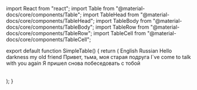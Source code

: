 import React from "react";
import Table from "@material-docs/core/components/Table";
import TableHead from "@material-docs/core/components/TableHead";
import TableBody from "@material-docs/core/components/TableBody";
import TableRow from "@material-docs/core/components/TableRow";
import TableCell from "@material-docs/core/components/TableCell";

export default function SimpleTable() {
    return (
        <Table>
            <TableHead>
                <TableRow>
                    <TableCell>English</TableCell>
                    <TableCell>Russian</TableCell>
                </TableRow>
            </TableHead>
            <TableBody>
                <TableRow>
                    <TableCell>Hello darkness my old friend</TableCell>
                    <TableCell>Привет, тьма, моя старая подруга</TableCell>
                </TableRow>
                <TableRow>
                    <TableCell>I`ve come to talk with you again</TableCell>
                    <TableCell>Я пришел снова побеседовать с тобой</TableCell>
                </TableRow>
            </TableBody>
        </Table>
    );
}